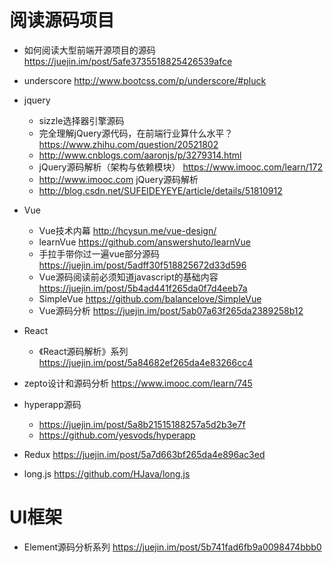 # 阅读源码项目

- 如何阅读大型前端开源项目的源码 https://juejin.im/post/5afe3735518825426539afce
- underscore <http://www.bootcss.com/p/underscore/#pluck>

- jquery

  - sizzle选择器引擎源码
  - 完全理解jQuery源代码，在前端行业算什么水平？ <https://www.zhihu.com/question/20521802>
  - <http://www.cnblogs.com/aaronjs/p/3279314.html>
  - jQuery源码解析（架构与依赖模块） <https://www.imooc.com/learn/172>
  - <http://www.imooc.com> jQuery源码解析
  - <http://blog.csdn.net/SUFEIDEYEYE/article/details/51810912>

- Vue

  - Vue技术内幕 http://hcysun.me/vue-design/
  - learnVue <https://github.com/answershuto/learnVue>
  - 手拉手带你过一遍vue部分源码 https://juejin.im/post/5adff30f518825672d33d596
  - Vue源码阅读前必须知道javascript的基础内容 https://juejin.im/post/5b4ad441f265da0f7d4eeb7a
  - SimpleVue <https://github.com/balancelove/SimpleVue>
  - Vue源码分析 https://juejin.im/post/5ab07a63f265da2389258b12

- React

  - 《React源码解析》系列 <https://juejin.im/post/5a84682ef265da4e83266cc4>

- zepto设计和源码分析 <https://www.imooc.com/learn/745>

- hyperapp源码

  - <https://juejin.im/post/5a8b21515188257a5d2b3e7f>
  - <https://github.com/yesvods/hyperapp>

- Redux <https://juejin.im/post/5a7d663bf265da4e896ac3ed>

- long.js <https://github.com/HJava/long.js>

# UI框架

- Element源码分析系列 https://juejin.im/post/5b741fad6fb9a0098474bbb0